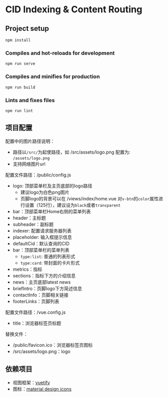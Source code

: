 # CID Indexing & Content Routing

## Project setup
```
npm install
```

### Compiles and hot-reloads for development
```
npm run serve
```

### Compiles and minifies for production
```
npm run build
```

### Lints and fixes files
```
npm run lint
```

## 项目配置
配置中的图片路径说明：
* 路径以`/src/`为起使路径，如 /src/assets/logo.png 配置为: `/assets/logo.png`
* 支持网络图片url

配置文件路径：/public/config.js

* logo: 顶部菜单栏及主页底部的logo路径
  * 建议logo为白色png图片
  * 页脚logo的背景可以在 /views/index/home.vue 对`v-btn`的`color`属性进行设置（125行），建议设为`black`或者`transparent`
* bar：顶部菜单栏Home右侧的菜单列表
* header：主标题
* subheader：副标题
* indexer: 配置请求服务器列表
* placeholder: 输入框提示信息
* defaultCid：默认查询的CID
* bar：顶部菜单栏的菜单列表
  * `type:list`: 普通的列表形式
  * `type:card`: 带封面的卡片形式
* metrics：指标
* sections：指标下方的介绍信息
* news：主页底部latest news
* briefIntro：页脚logo下方简述信息
* contactInfo：页脚相关链接
* footerLinks：页脚列表

配置文件路径：/vue.config.js
* title：浏览器标签页标题

替换文件：
* /public/favicon.ico：浏览器标签页图标
* /src/assets/logo.png：logo

## 依赖项目
* 视图框架：[vuetify](https://github.com/vuetifyjs/vuetify)
* 图标：[material design icons](https://github.com/Templarian/MaterialDesign)